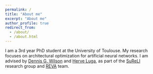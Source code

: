 ```yaml
---
permalink: /
title: "About me"
excerpt: "About me"
author_profile: true
redirect_from: 
  - /about/
  - /about.html
---
```


I am a 3rd year PhD student at the University of Toulouse. My research focuses on architectural optimization for artificial neural networks. I am advised by <a href="https://d9w.github.io/">Dennis G. Wilson</a> and <a href="https://www.ut-capitole.fr/accueil/m-herve-luga">Herve Luga</a>, as part of the <a href="https://sureli.isae-supaero.fr/">SuReLI</a> research group and <a href="https://www.irit.fr/departement/calcul-intensif-simulation-optimisation/reva/">REVA</a> team. 

